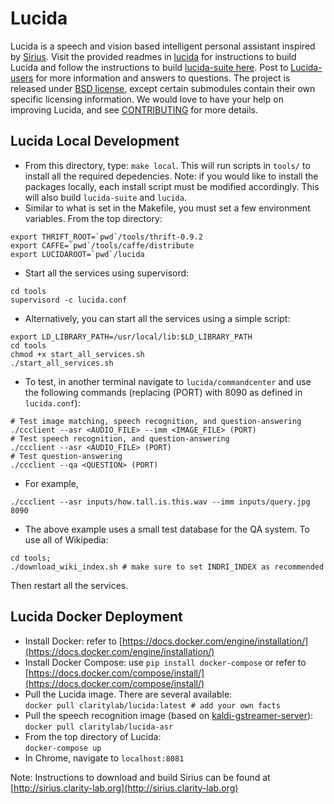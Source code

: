 # Lucida

Lucida is a speech and vision based intelligent personal assistant inspired by
[Sirius](http://sirius.clarity-lab.org). Visit the provided readmes in
[lucida](lucida) for instructions to build Lucida and follow the instructions to
build [lucida-suite here](http://sirius.clarity-lab.org/sirius-suite/).  Post to
[Lucida-users](http://groups.google.com/forum/#!forum/sirius-users) for more
information and answers to questions. The project is released under [BSD
license](LICENSE), except certain submodules contain their own specific
licensing information. We would love to have your help on improving Lucida, and
see [CONTRIBUTING](CONTRIBUTING.md) for more details.

## Lucida Local Development

- From this directory, type: `make local`. This will run scripts in `tools/` to
  install all the required depedencies. Note: if you would like to install the
packages locally, each install script must be modified accordingly. This will
also build `lucida-suite` and `lucida`.
- Similar to what is set in the Makefile, you must set a few environment
  variables. From the top directory:
```
export THRIFT_ROOT=`pwd`/tools/thrift-0.9.2
export CAFFE=`pwd`/tools/caffe/distribute
export LUCIDAROOT=`pwd`/lucida
```
- Start all the services using supervisord:
```
cd tools
supervisord -c lucida.conf
```
- Alternatively, you can start all the services using a simple script:
```
export LD_LIBRARY_PATH=/usr/local/lib:$LD_LIBRARY_PATH
cd tools
chmod +x start_all_services.sh
./start_all_services.sh
```
- To test, in another terminal navigate to `lucida/commandcenter` and use the
  following commands (replacing (PORT) with 8090 as defined in `lucida.conf`):
```
# Test image matching, speech recognition, and question-answering
./ccclient --asr <AUDIO_FILE> --imm <IMAGE_FILE> (PORT)
# Test speech recognition, and question-answering
./ccclient --asr <AUDIO_FILE> (PORT)
# Test question-answering
./ccclient --qa <QUESTION> (PORT)
```
- For example,
```
./ccclient --asr inputs/how.tall.is.this.wav --imm inputs/query.jpg 8090
```
- The above example uses a small test database for the QA system. To use all of
  Wikipedia:
```
cd tools;
./download_wiki_index.sh # make sure to set INDRI_INDEX as recommended
```
Then restart all the services.

## Lucida Docker Deployment

- Install Docker: refer to
  [https://docs.docker.com/engine/installation/](https://docs.docker.com/engine/installation/)
- Install Docker Compose: use `pip install docker-compose` or refer to
  [https://docs.docker.com/compose/install/](https://docs.docker.com/compose/install/)
- Pull the Lucida image. There are several available:  
`docker pull claritylab/lucida:latest # add your own facts`
- Pull the speech recognition image (based on
  [kaldi-gstreamer-server](https://github.com/alumae/kaldi-gstreamer-server)):  
`docker pull claritylab/lucida-asr`
- From the top directory of Lucida:  
`docker-compose up`
- In Chrome, navigate to `localhost:8081`

Note: Instructions to download and build Sirius can be found at
[http://sirius.clarity-lab.org](http://sirius.clarity-lab.org)
